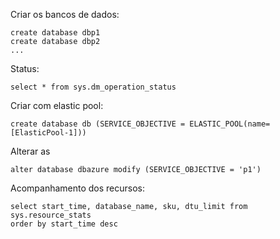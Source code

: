Criar os bancos de dados:

    create database dbp1
    create database dbp2
    ...

Status:

    select * from sys.dm_operation_status
    
Criar com elastic pool:

    create database db (SERVICE_OBJECTIVE = ELASTIC_POOL(name=[ElasticPool-1]))

Alterar as

    alter database dbazure modify (SERVICE_OBJECTIVE = 'p1')
    
Acompanhamento dos recursos:

    select start_time, database_name, sku, dtu_limit from sys.resource_stats
    order by start_time desc

